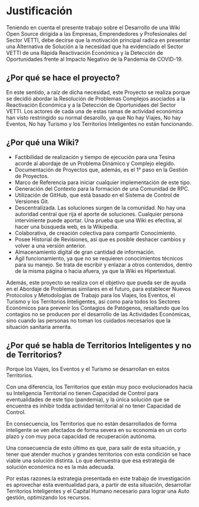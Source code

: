 # Justificación

Teniendo en cuenta el presente trabajo sobre el Desarrollo de una Wiki Open Source dirigida a las Empresas, Emprendedores y Profesionales del Sector VETTI, debe decirse que la motivación principal radica en presentar una Alternativa de Solución a la necesidad que ha evidenciado el Sector VETTI de una Rápida Reactivación Económica y la Detección de Oportunidades frente al Impacto Negativo de la Pandemia de COVID-19.

## ¿Por qué se hace el proyecto?

En este sentido, a raíz de dicha necesidad, este Proyecto se realiza porque se decidió abordar la Resolución de Problemas Complejos asociados a la Reactivación Económica y a la Detección de Oportunidaes del Sector VETTI. Los actores de cada una de estas ramas de actividad económica han visto restringido su normal desarollo, ya que No hay Viajes, No hay Eventos, No hay Turismo y los Territorios Inteligentes no están funcionando.

## ¿Por qué una Wiki?

* Factibilidad de realización y tiempo de ejecución para una Tesina acorde al abordaje de un Problema Dinámico y Complejo elegido.
* Documentación de Proyectos que, además, es el 1° paso en la Gestión de Proyectos.
* Marco de Referencia para iniciar cualquier implementación de este tipo.
* Generación del Contexto para la formación de una Comunidad de RPC.
* Utilización de GitHub, que está basado en el Sistema de Control de Versiones Git.
* Descentralizada. Las soluciones surgen de la comunidad. No hay una autoridad central que rija el aporte de soluciones. Cualquier persona interviniente puede aportar. Una prueba que una Wiki es efectiva, al hacer una búsqueda web, es la Wikipedia.
* Colaborativa, de creación colectiva para compartir Conocimiento.
* Posee Historial de Revisiones, así que es posible deshacer cambios y volver a una versión anterior.
* Almacenamiento digital de gran cantidad de información. 
* Ágil funcionamiento, ya que no se requieren conocimientos técnicos para su manejo. Se trata de escribir y enlazar a otros contenidos, dentro de la misma página o hacia afuera, ya que la Wiki es Hipertextual. 

Además, este proyecto se realiza con el objetivo que pueda ser de ayuda en el Abordaje de Problemas similares en el futuro, para establecer Nuevos Protocolos y Metodologías de Trabajo para los Viajes, los Eventos, el Turismo y los Territorios Inteligentes, así como para todos los Sectores Económicos para prevenir los Contagios de Patógenos, resaltando que los contagios no se producen por el desarrollo de las Actividades Económicas, sino cuando las personas no toman los cuidados necesarios que la situación sanitaria amerita.

## ¿Por qué se habla de Territorios Inteligentes y no de Territorios?

Porque los Viajes, los Eventos y el Turismo se desarrollan en estos Territorios.

Con una diferencia, los Territorios que están muy poco evolucionados hacia su Inteligencia Territorial no tienen Capacidad de Control para eventualidades de este tipo (pandemia), y la única solución que se encuentra es inhibir todda actividad territorial al no tener Capacidad de Control.

En consecuencia, los Territorios que no están desarrollados de forma inteligente se ven afectados de forma severa en su economía en un corto plazo y con muy poca capacidad de recuperación autónoma.

Una consecuencia de esto último es que, para salir de esta situación, y tener que atender muchos y grandes territorios con esta condición se hace viable una solución distinta. Lo que demuestra que esa estrategia de solución económica no es la más adecuada.

Por estas razones.la estrategia presentada en este trabajo de investigación es aprovechar esta eventualidad para, a partir de esta situación, desarrollar Territorios Inteligentes y el Capital Humano necesario para lograr una Auto gestión, optimizando los recursos. 


